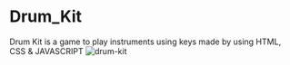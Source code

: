 # Drum_Kit
Drum Kit is a game to play instruments using keys made by using HTML, CSS &amp; JAVASCRIPT
![drum-kit](https://github.com/Waghpankaj144/Drum_Kit/assets/93179684/7844ac0a-37d1-4086-8812-916e9e8cbac0)
